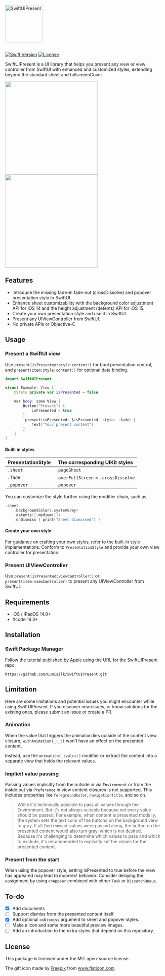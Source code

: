 <img src= "https://github.com/Lumisilk/SwiftUIPresent/assets/11924267/57999128-76db-4786-9bb4-981e01c4b154" alt="SwiftUIPresent" title="SwiftUIPresent" height="120">

</br>
</br>

[![Swift Version][swift-image]][swift-url]
[![License][license-image]][license-url]

SwiftUIPresent is a UI library that helps you present any view or view controller from SwiftUI with enhanced and customized styles, extending beyond the standard sheet and fullscreenCover.

<p align="row">
<img src= "https://github.com/Lumisilk/SwiftUIPresent/assets/11924267/00605e81-4f51-4a06-9cc2-b1a2eb1688f4" width="300" >
<img src= "https://github.com/Lumisilk/SwiftUIPresent/assets/11924267/94f4fabf-348b-4515-b407-9b13f686ebe1" width="300" >
</p>

## Features

- Introduce the missing fade-in fade-out (crossDissolve) and popover presentation style to SwiftUI.
- Enhance sheet customizability with the background color adjustment API for iOS 14 and the height adjustment (detents) API for iOS 15.
- Create your own presentation style and use it in SwiftUI.
- Present any UIViewController from SwiftUI.
- No private APIs or Objective-C

## Usage

### Present a SwiftUI view

Use `present(isPresented:style:content:)` for bool presentation control, and `present(item:style:content:)` for optional data binding.

```swift
import SwiftUIPresent

struct Example: View {
    @State private var isPresented = false

    var body: some View {
        Button("Present") {
            isPresented = true
        }
        .present(isPresented: $isPresented, style: .fade) {
            Text("Your present content")
        }
    }
}
```

#### Built-in styles

| PresentationStyle | The corresponding UIKit styles       |
| ----------------- | ------------------------------------ |
| `.sheet`          | `.pageSheet`                         |
| `.fade`           | `.overFullScreen` × `.crossDissolve` |
| `.popover`        | `.popover`                           |

You can customize the style further using the modifier chain, such as 

```swift
.sheet
    .backgroundColor(.systemGray)
    .detents([.medium()])
    .onDismiss { print("Sheet dismissed") }
```

#### Create your own style

For guidance on crafting your own styles, refer to the built-in style implementations. Conform to `PresentationStyle` and provide your own view controller for presentation.

### Present UIViewController

Use `present(isPresented:viewController:)` or `present(item:viewController)` to present any UIViewController from SwiftUI.

## Requirements

- iOS / iPadOS 14.0+
- Xcode 14.3+

## Installation

### Swift Package Manager

Follow the [tutorial published by Apple](https://developer.apple.com/documentation/xcode/adding_package_dependencies_to_your_app) using the URL for the SwiftUIPresent repo.

`https://github.com/Lumisilk/SwiftUIPresent.git`

## Limitation

Here are some limitations and potential issues you might encounter while using SwiftUIPresent.
If you discover new issues, or know solutions for the existing ones, please submit an issue or create a PR.

### Animation

When the value that triggers the animation lies outside of the content view closure, `withAnimation(_:_:)` won't have an effect on the presented content. 

Instead, use the `animation(_:value:)` modifier or extract the content into a separate view that holds the relevant values.

### Implicit value passing

Passing values implicitly from the outside in via `Environment` or from the inside out via `Preference` in view content closures is not supported. This includes properties like `foregroundColor`, `navigationTitle`, and so on.

> While it's technically possible to pass all values through the Environment. But it's not always suitable because not every value should be passed. For example, when content is presented modally, the system sets the text color of the buttons on the background view to gray. If all `Environment` values were passed along, the button on the presented content would also turn gray, which is not desired. Because it's challenging to determine which values to pass and which to exclude, it's recommended to explicitly set the values for the presented content.

### Present from the start

When using the popover style, setting isPresented to true before the view has appeared may lead to incorrect behavior. Consider delaying the assignment by using `onAppear` combined with either `Task` or `DispatchQueue`.

## To-do

- [x] Add documents
- [ ] Support dismiss from the presented content itself.
- [x] Add optional  `onDismiss` argument to sheet and popover styles.
- [ ] Make a icon and some more beautiful preview images.
- [ ] Add an introduction to the extra styles that depend on this repository.

## License
This package is licensed under the MIT open-source license.

The gift icon made by [Freepik](https://www.flaticon.com/free-icon/gift-box_2786395?related_id=2786242) from www.flaticon.com

[swift-image]: https://img.shields.io/badge/swift-5.8-orange.svg
[swift-url]: https://swift.org/
[license-image]: https://img.shields.io/badge/License-MIT-blue.svg
[license-url]: LICENSE
